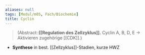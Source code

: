 ```yaml
---
aliases: null
tags: [Modul/m05, Fach/Biochemie]
title: Cyclin
---
```

> (Abstract::**[[Regulation des Zellzyklus]].** Cyclin A, B, D, E → Aktivieren zugehörige [[CDK]].)
- **Synthese** in best. [[Zellzyklus]]-Stadien, kurze HWZ